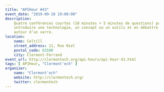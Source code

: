 ```yaml
---
title: "APIHour #43"
event_date: "2019-09-10 19:00:00"
description:
    Quatre conférences courtes (10 minutes + 5 minutes de questions) pour
    introduire une technologie, un concept ou un outils et en débattre ensuite
    autour d’un verre.
location:
    name: Celtill
    street_address: 11, Rue Niel
    postal_code: 63100
    city: Clermont-Ferrand
event_url: http://clermontech.org/api-hours/api-hour-43.html
tags: [ APIHour, "Clermont'ech" ]
organizer:
    name: "Clermont'ech"
    website: http://clermontech.org/
    twitter: clermontech
---
```

